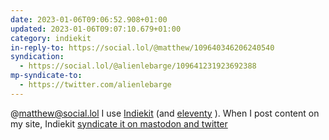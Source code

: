 ```yaml
---
date: 2023-01-06T09:06:52.908+01:00
updated: 2023-01-06T09:07:10.679+01:00
category: indiekit
in-reply-to: https://social.lol/@matthew/109640346206240540
syndication:
  - https://social.lol/@alienlebarge/109641231923692388
mp-syndicate-to:
  - https://twitter.com/alienlebarge
---
```

@matthew@social.lol I use [Indiekit](https://getindiekit.com/) (and [eleventy](https://www.11ty.dev/) ). When I post content on my site, Indiekit [syndicate it on mastodon and twitter](https://getindiekit.com/plugins/syndicators)

